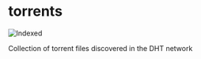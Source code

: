 torrents 
========
![Indexed](https://img.shields.io/badge/indexed-33423-blue)

Collection of torrent files discovered in the DHT network
